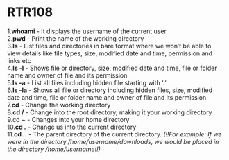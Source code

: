 # RTR108
1.**whoami** - It displays the username of the current user    
2.**pwd** - Print the name of the working directory     
3.**ls** - List files and directories in bare format where we won’t be able to view details like file types, size, modified date and time, permission and links etc     
4.**ls -l** - Shows file or directory, size, modified date and time, file or folder name and owner of file and its permission      
5.**ls -a** - List all files including hidden file starting with ‘.‘       
6.**ls -la** - Shows all file or directory including hidden files, size, modified date and time, file or folder name and owner of file and its permission        
7.**cd** - Change the working directory     
8.**cd /** - Change into the root directory, making it your working directory     
9.cd ~ - Changes into your home directory       
10.**cd .** - Change us into the current directory      
11.**cd ..** - The parent directory of the current directory. _(!!For example: If we were in the directory /home/username/downloads, we would be placed in the directory /home/username!!)_      
